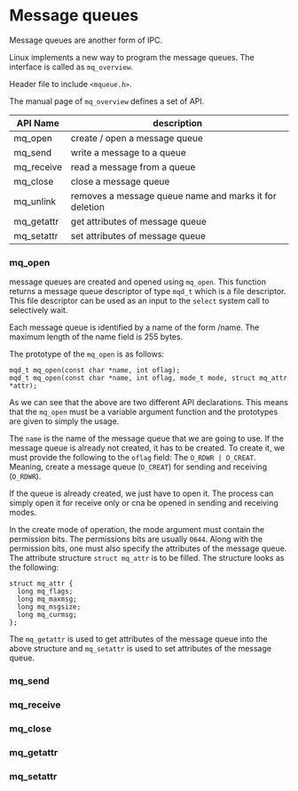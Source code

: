 # Message queues

Message queues are another form of IPC.

Linux implements a new way to program the message queues. The interface is called as `mq_overview`.

Header file to include `<mqueue.h>`.

The manual page of `mq_overview` defines a set of API.

| API Name | description |
| -- | -- |
| mq_open | create / open a message queue |
| mq_send | write a message to a queue |
| mq_receive | read a message from a queue |
| mq_close | close a message queue |
| mq_unlink | removes a message queue name and marks it for deletion|
| mq_getattr | get attributes of message queue |
| mq_setattr | set attributes of message queue |


### mq_open

message queues are created and opened using `mq_open`. This function returns a message queue descriptor of type `mqd_t` which is a file descriptor. This file descriptor can be used as an input to the `select` system call to selectively wait.

Each message queue is identified by a name of the form /name. The maximum length of the name field is 255 bytes.

The prototype of the `mq_open` is as follows:

    mqd_t mq_open(const char *name, int oflag);
    mqd_t mq_open(const char *name, int oflag, mode_t mode, struct mq_attr *attr);
    
As we can see that the above are two different API declarations. This means that the `mq_open` must be a variable argument function and the prototypes are given to simply the usage.

The `name` is the name of the message queue that we are going to use. If the message queue is already not created, it has to be created. To create it, we must provide the following to the `oflag` field: The `O_RDWR | O_CREAT`. Meaning, create a message queue (`O_CREAT`) for sending and receiving (`O_RDWR`).

If the queue is already created, we just have to open it. The process can simply open it for receive only or cna be opened in sending and receiving modes.

In the create mode of operation, the mode argument must contain the permission bits. The permissions bits are usually `0644`. Along with the permission bits, one must also specify the attributes of the message queue. The attribute structure `struct mq_attr` is to be filled. The structure looks as the following:

    struct mq_attr {
      long mq_flags;
      long mq_maxmsg;
      long mq_msgsize;
      long mq_curmsg;
    };

The `mq_getattr` is used to get attributes of the message queue into the above structure and `mq_setattr` is used to set attributes of the message queue.

### mq_send

### mq_receive

### mq_close

### mq_getattr

### mq_setattr




